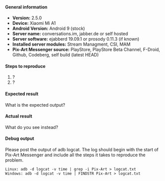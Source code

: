 #### General information

* **Version:** 2.5.0
* **Device:** Xiaomi Mi A1
* **Android Version:**  Android 9 (stock)
* **Server name:** conversations.im, jabber.de or self hosted
* **Server software:** ejabberd 19.09.1 or prosody 0.11.3 (if known)
* **Installed server modules:** Stream Managment, CSI, MAM
* **Pix-Art Messenger source:** PlayStore, PlayStore Beta Channel, F-Droid, Github, Codeberg, self build (latest HEAD)


#### Steps to reproduce

1. ?
2. ?


#### Expected result

What is the expected output? 


#### Actual result

What do you see instead?


#### Debug output

Please post the output of adb logcat. The log should begin with the start of Pix-Art Messenger and include all the
steps it takes to reproduce the problem.

````
Linux: adb -d logcat -v time | grep -i Pix-Art > logcat.txt
Windows: adb -d logcat -v time | FINDSTR Pix-Art > logcat.txt
````
